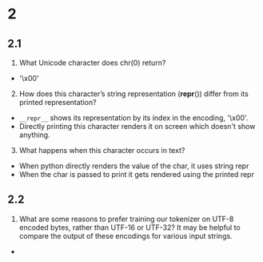 # 2
## 2.1
1. What Unicode character does chr(0) return?
-  '\x00'
2. How does this character’s string representation (__repr__()) differ from its printed representation?
- `__repr__` shows its representation by its index in the encoding, '\x00'. 
- Directly printing this character renders it on screen which doesn't show anything.
3. What happens when this character occurs in text?
- When python directly renders the value of the char, it uses string repr
- When the char is passed to print it gets rendered using the printed repr
## 2.2
1. What are some reasons to prefer training our tokenizer on UTF-8 encoded bytes, rather than
UTF-16 or UTF-32? It may be helpful to compare the output of these encodings for various
input strings.
- 